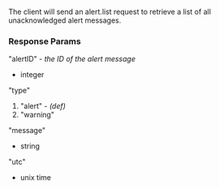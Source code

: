The client will send an alert.list request to retrieve a list of all unacknowledged alert messages.

### Response Params

"alertID" - *the ID of the alert message*

- integer

"type"

1. "alert" - *(def)*
1. "warning"

"message"

- string

"utc"

- unix time
